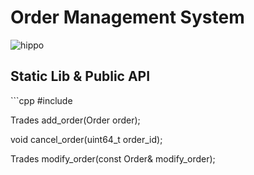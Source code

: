 **<h1>Order Management System</h1>**

![hippo](https://media3.giphy.com/media/v1.Y2lkPTc5MGI3NjExd3ZmaXRnenZ3aDJidXQ4aWhkM3NicnJoa3RpOGRsNjJleGxmdzI2OCZlcD12MV9pbnRlcm5hbF9naWZfYnlfaWQmY3Q9Zw/KEYEpIngcmXlHetDqz/giphy.gif)

<h2>Static Lib & Public API</h2>
```cpp
#include <orderbook.hpp>

Trades add_order(Order order);

void cancel_order(uint64_t order_id);

Trades modify_order(const Order& modify_order);
